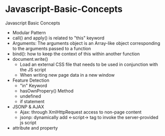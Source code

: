 # Javascript-Basic-Concepts
Javascript Basic Concepts

- Modular Pattern
- call() and apply() is related to "this" keyword
- Arguments: The arguments object is an Array-like object corresponding to the arguments passed to a function
- bind(): how to keep the context of this within another function
- document.write()
  - Load an external CSS file that needs to be used in conjunction with the JS script
  - When writing new page data in a new window
- Feature Detection
  - "in" Keyword
  - hasOwnPropery() Method
  - undefined
  - if statement
- JSONP & AJAX
  - Ajax: through XmlHttpRequest access to non-page content
  - jsonp: dynamically add <-script-> tag to invoke the server-provided js script
- attribute and property


